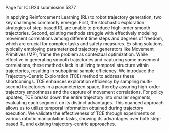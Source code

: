 Page for ICLR24 submission 5877

In applying Reinforcement Learning (RL) to robot trajectory generation, two key challenges commonly emerge. First, the stochastic exploration strategies of step-based RL are unable to produce high-order smooth trajectories. Second, existing methods struggle with effectively modeling movement correlations among different time steps and degrees of freedom, which are crucial for complex tasks and safety measures. Existing solutions, typically employing parameterized trajectory generators like Movement Primitives (MP), frame the problem as contextual optimization. While effective in generating smooth trajectories and capturing some movement correlations, these methods lack in utilizing temporal structure within trajectories, resulting in suboptimal sample efficiency. We introduce the Trajectory-Centric Exploration (TCE) method to address these shortcomings. TCE enhances exploration efficiency by sampling multi-second trajectories in a parameterized space, thereby assuring high-order trajectory smoothness and the capture of movement correlations. For policy updates, TCE breaks down the entire trajectory into smaller segments, evaluating each segment on its distinct advantages. This nuanced approach allows us to utilize temporal information obtained during trajectory execution.
We validate the effectiveness of TCE through experiments on various robotic manipulation tasks, showing its advantages over both step-based RL and existing trajectory-centric approaches.

